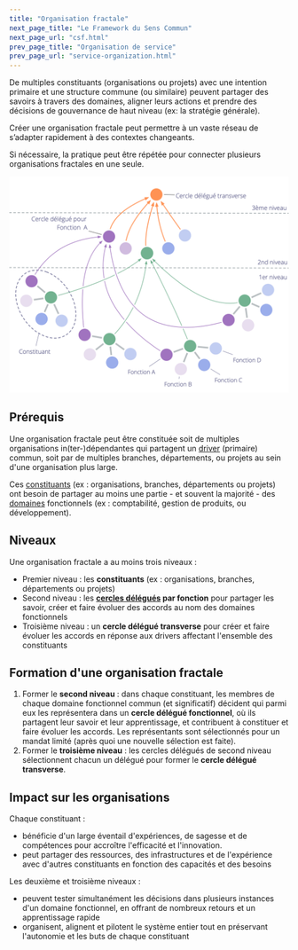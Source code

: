 ```yaml
---
title: "Organisation fractale"
next_page_title: "Le Framework du Sens Commun"
next_page_url: "csf.html"
prev_page_title: "Organisation de service"
prev_page_url: "service-organization.html"
---
```



<div class="card summary"><div class="card-body">De multiples constituants (organisations ou projets) avec une intention primaire et une structure commune (ou similaire) peuvent partager des savoirs à travers des domaines, aligner leurs actions et prendre des décisions de gouvernance de haut niveau (ex: la stratégie générale).
</div></div>

Créer une organisation fractale peut permettre à un vaste réseau de s’adapter rapidement à des contextes changeants.

Si nécessaire, la pratique peut être répétée pour connecter plusieurs organisations fractales en une seule.

![Organisation Fractale](img/structural-patterns/fractal-organization.png)

## Prérequis

Une organisation fractale peut être constituée soit de multiples organisations in(ter-)dépendantes qui partagent un <a href="glossary.html#entry-organizational-driver" class="glossary-tooltip" data-toggle="tooltip" title="Driver Organisationnel: Toute situation où les membres de l&#x27;organisation ont un motif de réagir parce qu&#x27;ils anticipent un bienfait pour l&#x27;organisation (source de valeur, élimination de gaspillage ou mitigation de risques aux conséquences indésirables).">driver</a> (primaire) commun, soit par de multiples branches, départements, ou projets au sein d'une organisation plus large.

Ces <a href="glossary.html#entry-constituent" class="glossary-tooltip" data-toggle="tooltip" title="Constituant: Une équipe (ex : un cercle, une équipe, un département, une branche, un projet ou une organisation) qui délègue l&#x27;autorité à un représentant pour agir en leur nom dans d&#x27;autres équipes ou organisations.">constituants</a> (ex : organisations, branches, départements ou projets) ont besoin de partager au moins une partie - et souvent la majorité - des <a href="glossary.html#entry-domain" class="glossary-tooltip" data-toggle="tooltip" title="Domaine: Une zone de responsabilité et d&#x27;autorité bien délimitée au sein d&#x27;une organisation.">domaines</a> fonctionnels (ex : comptabilité, gestion de produits, ou développement).

## Niveaux

Une organisation fractale a au moins trois niveaux :

- Premier niveau : les **constituants** (ex : organisations, branches, départements ou projets)
- Second niveau : les **[cercles délégués](delegate-circle.html) par fonction** pour partager les savoir, créer et faire évoluer des accords au nom des domaines fonctionnels
- Troisième niveau : un **cercle délégué transverse** pour créer et faire évoluer les accords en réponse aux drivers affectant l'ensemble des constituants

## Formation d'une organisation fractale

1. Former le **second niveau** : dans chaque constituant, les membres de chaque domaine fonctionnel commun (et significatif) décident qui parmi eux les représentera dans un **cercle délégué fonctionnel**, où ils partagent leur savoir et leur apprentissage, et contribuent à constituer et faire évoluer les accords. Les représentants sont sélectionnés pour un mandat limité (après quoi une nouvelle sélection est faite).
2. Former le **troisième niveau** : les cercles délégués de second niveau sélectionnent chacun un délégué pour former le **cercle délégué transverse**.

## Impact sur les organisations

Chaque constituant :

- bénéficie d'un large éventail d'expériences, de sagesse et de compétences pour accroître l'efficacité et l'innovation.
- peut partager des ressources, des infrastructures et de l'expérience avec d'autres constituants en fonction des capacités et des besoins

Les deuxième et troisième niveaux :

- peuvent tester simultanément les décisions dans plusieurs instances d'un domaine fonctionnel, en offrant de nombreux retours et un apprentissage rapide
- organisent, alignent et pilotent le système entier tout en préservant l'autonomie et les buts de chaque constituant

